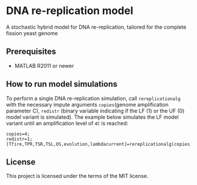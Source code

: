 # DNA re-replication model
 
A stochastic hybrid model for DNA re-replication, tailored for the complete fission yeast genome


## Prerequisites

* MATLAB R2011 or newer


## How to run model simulations

To perform a single DNA re-replication simulation, call `rereplicationalg` with the necessary impute arguments `copies`(genome amplification parameter C), `redistr` (binary variable indicating if the LF (1) or the UF (0) model variant is simulated).
The example below simulates the LF model variant until an amplification level of `4C` is reached:
```
copies=4;
redistr=1;
[Tfire,TPR,TSR,TSL,OS,evolution,lambdacurrent]=rereplicationalg(copies,redistr);
```

## License

This project is licensed under the terms of the MIT license.
